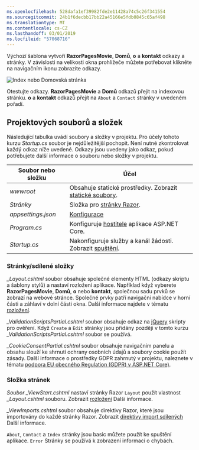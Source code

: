 ```yaml
---
ms.openlocfilehash: 528dafa1ef39982fde2e11428a74c5c26f341554
ms.sourcegitcommit: 24b1f6decbb17bb22a45166e5fdb0845c65af498
ms.translationtype: MT
ms.contentlocale: cs-CZ
ms.lasthandoff: 03/01/2019
ms.locfileid: "57068716"
---
```

Výchozí šablona vytvoří **RazorPagesMovie**, **Domů**, **o** a **kontakt** odkazy a stránky. V závislosti na velikosti okna prohlížeče můžete potřebovat klikněte na navigačním ikonu zobrazíte odkazy.

![Index nebo Domovská stránka](~/tutorials/razor-pages/razor-pages-start/_static/home2.png)

Otestujte odkazy. **RazorPagesMovie** a **Domů** odkazů přejít na indexovou stránku. **o** a **kontakt** odkazů přejít na `About` a `Contact` stránky v uvedeném pořadí.

## <a name="project-files-and-folders"></a>Projektových souborů a složek

Následující tabulka uvádí soubory a složky v projektu. Pro účely tohoto kurzu *Startup.cs* soubor je nejdůležitější pochopit. Není nutné zkontrolovat každý odkaz níže uvedené. Odkazy jsou uvedeny jako odkaz, pokud potřebujete další informace o souboru nebo složky v projektu.

| Soubor nebo složku | Účel |
| -------------- | ------- |
| *wwwroot* | Obsahuje statické prostředky. Zobrazit [statické soubory](xref:fundamentals/static-files). |
| *Stránky* | Složka pro [stránky Razor](xref:razor-pages/index). |
| *appsettings.json* | [Konfigurace](xref:fundamentals/configuration/index) |
| *Program.cs* | Konfiguruje [hostitele](xref:fundamentals/index#host) aplikace ASP.NET Core. |
| *Startup.cs* | Nakonfiguruje služby a kanál žádosti. Zobrazit [spuštění](xref:fundamentals/startup). |

### <a name="the-pagesshared-folder"></a>Stránky/sdílené složky

*_Layout.cshtml* soubor obsahuje společné elementy HTML (odkazy skriptu a šablony stylů) a nastaví rozložení aplikace. Například když vyberete **RazorPagesMovie**, **Domů**, **o** nebo **kontakt**, společnou sadu prvků se zobrazí na webové stránce. Společné prvky patří navigační nabídce v horní části a záhlaví v dolní části okna. Další informace najdete v tématu [rozložení](xref:mvc/views/layout).

*_ValidationScriptsPartial.cshtml* soubor obsahuje odkaz na [jQuery](https://jquery.com/) skripty pro ověření. Když `Create` a `Edit` stránky jsou přidány později v tomto kurzu *_ValidationScriptsPartial.cshtml* soubor se používá.

*_CookieConsentPartial.cshtml* soubor obsahuje navigačním panelu a obsahu slouží ke shrnutí ochrany osobních údajů a soubory cookie použít zásady. Další informace o prostředky GDPR zahrnutý v projektu, naleznete v tématu [podpora EU obecného Regulation (GDPR) v ASP.NET Core)](xref:security/gdpr).

### <a name="the-pages-folder"></a>Složka stránek

*Soubor _ViewStart.cshtml* nastaví stránky Razor `Layout` použít vlastnost *_Layout.cshtml* souboru. Zobrazit [rozložení](xref:mvc/views/layout) Další informace.

*_ViewImports.cshtml* soubor obsahuje direktivy Razor, které jsou importovány do každé stránky Razor. Zobrazit [direktivy import sdílených](xref:mvc/views/layout#importing-shared-directives) Další informace.

`About`, `Contact` a `Index` stránky jsou basic můžete použít ke spuštění aplikace. `Error` Stránky se používá k zobrazení informací o chybách.
